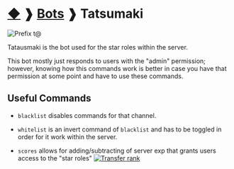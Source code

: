 # [◆](/../../) ❱ [Bots](/Bots) ❱ Tatsumaki

![Prefix t@](https://img.shields.io/badge/pfx-t@-black)

Tatausmaki is the bot used for the star roles within the server.

This bot mostly just responds to users with the "admin" permission; however, knowing how this commands work is better in case you have that permission at some point and have to use these commands.

## Useful Commands

- `blacklist` disables commands for that channel.

- `whitelist` is an invert command of `blacklist` and has to be toggled in order for it work within the server.

- `scores` allows for adding/subtracting of server exp that grants users access to the "star roles" [![Transfer rank](https://img.shields.io/badge/See_also-Transfer_Rank-blue)](/Other/TransferRank.md) 

<!-- TAGS --> <!-- tatsu scores whitelist blacklist -->
